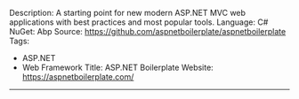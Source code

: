 Description: A starting point for new modern ASP.NET MVC web applications with best practices and most popular tools.
Language: C#
NuGet: Abp
Source: https://github.com/aspnetboilerplate/aspnetboilerplate
Tags:
  - ASP.NET
  - Web Framework
Title: ASP.NET Boilerplate
Website: https://aspnetboilerplate.com/
---
